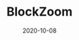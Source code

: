 ---
layout: project
type: project
image: images/blockzoom.png
title: BlockZoom
permalink: projects/blockzoom
github: https://github.com/wshbair/BlockZoom
demo: https://www.youtube.com/watch?v=rK07p4nv1io
# All dates must be YYYY-MM-DD format!
date: 2020-10-08
labels:
  - Blockchain
  - Testbed
  - Ethereum
summary: A reproducible environment for experimenting distributed ledgers technologies and smart contract applications. The tested is built to run on Grid5000 Platform.
---